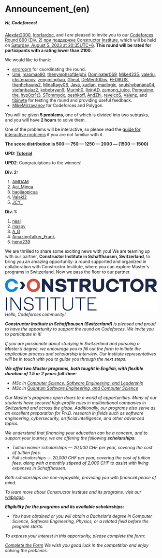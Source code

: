 # Announcement_(en)


##### Hi, Codeforces!

[Alexdat2000](https://codeforces.com/profile/Alexdat2000 "Мастер Alexdat2000"), [Igorfardoc](https://codeforces.com/profile/Igorfardoc "Гроссмейстер Igorfardoc"), and I are pleased to invite you to our [Codeforces Round 890 (Div. 2) при поддержке Constructor Institute](https://codeforces.com/contest/1856 "Codeforces Round 890 (Div. 2) при поддержке Constructor Institute"), which will be held on [Saturday, August 5, 2023 at 20:35UTC+6](https://codeforces.com/https://www.timeanddate.com/worldclock/fixedtime.html?day=5&month=8&year=2023&hour=17&min=35&sec=0&p1=166). **This round will be rated for participants with a rating lower than 2100.**

We would like to thank:

 * [errorgorn](https://codeforces.com/profile/errorgorn "Международный гроссмейстер errorgorn") for coordinating the round.
* [Umi](https://codeforces.com/profile/Umi "Гроссмейстер Umi"), [maomao90](https://codeforces.com/profile/maomao90 "Гроссмейстер maomao90"), [thenymphsofdelphi](https://codeforces.com/profile/thenymphsofdelphi "Международный гроссмейстер thenymphsofdelphi"), [Dominater069](https://codeforces.com/profile/Dominater069 "Международный мастер Dominater069"), [Mike4235](https://codeforces.com/profile/Mike4235 "Мастер Mike4235"), [valeriu](https://codeforces.com/profile/valeriu "Мастер valeriu"), [irkstepanov](https://codeforces.com/profile/irkstepanov "Международный мастер irkstepanov"), [zengminghao](https://codeforces.com/profile/zengminghao "Мастер zengminghao"), [Gheal](https://codeforces.com/profile/Gheal "Мастер Gheal"), [DeMen100ns](https://codeforces.com/profile/DeMen100ns "Международный мастер DeMen100ns"), [FEDIKUS](https://codeforces.com/profile/FEDIKUS "Мастер FEDIKUS"), [thanhchauns2](https://codeforces.com/profile/thanhchauns2 "Кандидат в мастера thanhchauns2"), [MinaRagy06](https://codeforces.com/profile/MinaRagy06 "Кандидат в мастера MinaRagy06"), [Java](https://codeforces.com/profile/Java "Кандидат в мастера Java"), [xudian](https://codeforces.com/profile/xudian "Кандидат в мастера xudian"), [madlogic](https://codeforces.com/profile/madlogic "Кандидат в мастера madlogic"), [squishybanana04](https://codeforces.com/profile/squishybanana04 "Кандидат в мастера squishybanana04"), [stefanbalaz2](https://codeforces.com/profile/stefanbalaz2 "Кандидат в мастера stefanbalaz2"), [kobebryan9](https://codeforces.com/profile/kobebryan9 "Кандидат в мастера kobebryan9"), [Murinh0](https://codeforces.com/profile/Murinh0 "Эксперт Murinh0"), [IlyinAD](https://codeforces.com/profile/IlyinAD "Эксперт IlyinAD"), [zamong_juice](https://codeforces.com/profile/zamong_juice "Эксперт zamong_juice"), [Pemguimn](https://codeforces.com/profile/Pemguimn "Эксперт Pemguimn"), [the_hyp0cr1t3](https://codeforces.com/profile/the_hyp0cr1t3 "Эксперт the_hyp0cr1t3"), [STommydx](https://codeforces.com/profile/STommydx "Эксперт STommydx"), [peshkoff](https://codeforces.com/profile/peshkoff "Специалист peshkoff"), [AndZhi](https://codeforces.com/profile/AndZhi "Специалист AndZhi"), [revelcoS](https://codeforces.com/profile/revelcoS "Ученик revelcoS"), [Valenz](https://codeforces.com/profile/Valenz "Новичок Valenz"), and [tibinyte](https://codeforces.com/profile/tibinyte "Новичок tibinyte") for testing the round and providing useful feedback.
* [MikeMirzayanov](https://codeforces.com/profile/MikeMirzayanov "Штаб, MikeMirzayanov") for Codeforces and Polygon.

You will be given **5 problems**, one of which is divided into two subtasks, and you will have **2 hours** to solve them.

One of the problems will be interactive, so please read the [guide for interactive problems](https://codeforces.com/blog/entry/45307) if you are not familiar with it.

**The score distribution is 500 — 750 — 1250 — 2000 — (1500 — 1500)**

**UPD: [Tutorial](Tutorial_(en).md)**

**UPD2**: Congratulations to the winners!

**Div. 2:**

 1. [AMDAM](https://codeforces.com/profile/AMDAM "Новичок AMDAM")
2. [Aoi_Minoa](https://codeforces.com/profile/Aoi_Minoa "Кандидат в мастера Aoi_Minoa")
3. [baojiaopicua](https://codeforces.com/profile/baojiaopicua "Не в рейтинге, baojiaopicua")
4. [Valaki2](https://codeforces.com/profile/Valaki2 "Кандидат в мастера Valaki2")
5. [JCY_](https://codeforces.com/profile/JCY_ "Специалист JCY_")

**Div. 1:**

 1. [neal](https://codeforces.com/profile/neal "Легендарный гроссмейстер neal")
2. [maspy](https://codeforces.com/profile/maspy "Легендарный гроссмейстер maspy")
3. [A_G](https://codeforces.com/profile/A_G "Легендарный гроссмейстер A_G")
4. [AmazingTalker_Frank](https://codeforces.com/profile/AmazingTalker_Frank "Гроссмейстер AmazingTalker_Frank")
5. [heno239](https://codeforces.com/profile/heno239 "Легендарный гроссмейстер heno239")

We are thrilled to share some exciting news with you! We are teaming up with our partner, **Constructor Institute in Schaffhausen, Switzerland**, to bring you an amazing opportunity: a round supported and organized in collaboration with Constructor Institute, where you can explore Master's programs in Switzerland. Now we pass the floor to our partner.

  ![CU](images/a7389b851ef8c61d3dbfc96c8caa9e220f9b6c35.png) *Hello, Codeforces community!*

***Constructor Institute in Schaffhausen (Switzerland)** is pleased and proud to have the opportunity to support the round on Codeforces. We invite you to participate in it!*

*If you are passionate about studying in Switzerland and pursuing a Master’s degree, we encourage you to fill out the form to initiate the application process and scholarship interview. Our Institute representatives will be in touch with you to guide you through the next steps.* 

***We offer two Master programs, both taught in English, with flexible duration of 1.5 or 2 years full-time:*** 

 * *MSc in [Computer Science, Software Engineering, and Leadership](https://codeforces.com/https://institute.constructor.org/programs/computer-science-software-engineering-leadership)*
* *MSc in [Quantum Software Engineering, and Computer Science](https://codeforces.com/https://institute.constructor.org/programs/quantum-software-engineering-computer-science)*

*Our Master's programs open doors to a world of opportunities. Many of our students have secured high-profile roles in multinational companies in Switzerland and across the globe. Additionally, our programs also serve as an excellent preparation for Ph.D. research in fields such as software engineering, cybersecurity, artificial intelligence, and other advanced topics.*

*​​We understand that financing your education can be a concern, and to support your journey, we are offering the following **scholarships**:*

 * *Tuition waiver scholarships — 20,000 CHF per year, covering the cost of tuition fees.*
* *Full scholarships — 20,000 CHF per year, covering the cost of tuition fees, along with a monthly stipend of 2,000 CHF to assist with living expenses in Schaffhausen.*

*Both scholarships are non-repayable, providing you with financial peace of mind.*

*To learn more about Constructor Institute and its programs, visit our [webpage](https://codeforces.com/https://institute.constructor.org/).*

***Eligibility for the programs and its available scholarships:*** 

 * *You have obtained or you will obtain a Bachelor’s degree in Computer Science, Software Engineering, Physics, or a related field before the program starts.*

*To express your interest in this opportunity, please complete the form:*

 *[Complete the Form](https://codeforces.com/userForm/69d11e4e41ecd843)* *We wish you good luck in the competition and enjoy solving the problems.*

